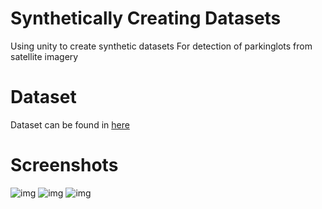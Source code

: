 # Synthetically Creating Datasets
Using unity to create synthetic datasets
For detection of parkinglots from satellite imagery

# Dataset
Dataset can be found in [here](https://github.com/spiyer99/synthetic-data-creation/tree/master/Assets/dataset.csv)

# Screenshots

![img](https://raw.githubusercontent.com/spiyer99/synthetic-data-creation/master/Assets/screenshots/screen_768x768_10.jpg)
![img](https://raw.githubusercontent.com/spiyer99/synthetic-data-creation/master/Assets/screenshots/screen_768x768_1.jpg)
![img](https://raw.githubusercontent.com/spiyer99/synthetic-data-creation/master/Assets/screenshots/screen_768x768_27.jpg)


 
